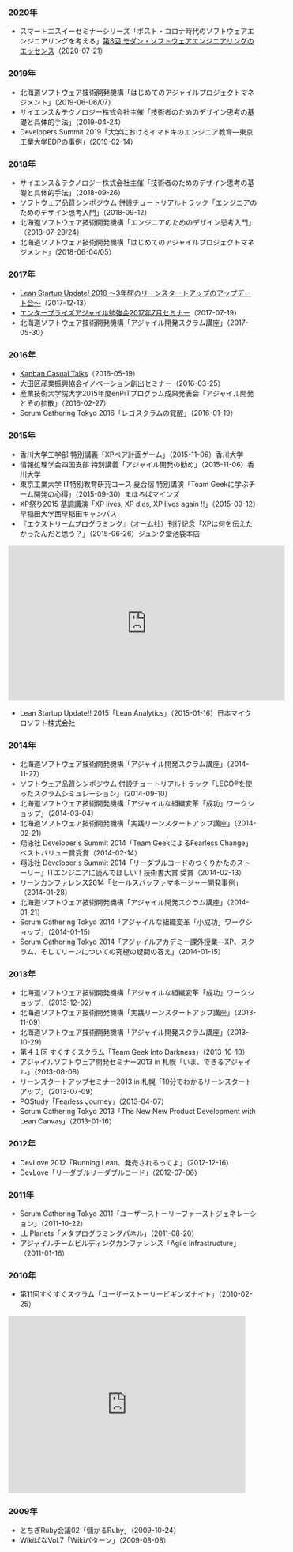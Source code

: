 ### 2020年
* スマートエスイーセミナーシリーズ「ポスト・コロナ時代のソフトウェアエンジニアリングを考える」[第3回 モダン・ソフトウェアエンジニアリングのエッセンス](https://smartse.connpass.com/event/178626/)（2020-07-21）

### 2019年
* 北海道ソフトウェア技術開発機構「はじめてのアジャイルプロジェクトマネジメント」（2019-06-06/07）
* サイエンス＆テクノロジー株式会社主催「技術者のためのデザイン思考の基礎と具体的手法」（2019-04-24）
* Developers Summit 2019「大学におけるイマドキのエンジニア教育―東京工業大学EDPの事例」（2019-02-14）

### 2018年

* サイエンス＆テクノロジー株式会社主催「技術者のためのデザイン思考の基礎と具体的手法」（2018-09-26）
* ソフトウェア品質シンポジウム 併設チュートリアルトラック「エンジニアのためのデザイン思考入門」（2018-09-12）
* 北海道ソフトウェア技術開発機構「エンジニアのためのデザイン思考入門」（2018-07-23/24）
* 北海道ソフトウェア技術開発機構「はじめてのアジャイルプロジェクトマネジメント」（2018-06-04/05）

### 2017年
* [Lean Startup Update! 2018 〜3年間のリーンスタートアップのアップデート会〜](https://leanstartup.connpass.com/event/72252/)（2017-12-13）
* [エンタープライズアジャイル勉強会2017年7月セミナー](https://easg.smartcore.jp/C22/notice_details/QkdKU1pnPT0=)（2017-07-19）
* 北海道ソフトウェア技術開発機構「アジャイル開発スクラム講座」（2017-05-30）

### 2016年
* [Kanban Casual Talks](https://orajp.connpass.com/event/30707/)（2016-05-19）
* 大田区産業振興協会イノベーション創出セミナー（2016-03-25）
* 産業技術大学院大学2015年度enPiTプログラム成果発表会「アジャイル開発とその拡散」（2016-02-27）
* Scrum Gathering Tokyo 2016「レゴスクラムの覚醒」（2016-01-19）

### 2015年
* 香川大学工学部 特別講義「XPペア計画ゲーム」（2015-11-06）香川大学
* 情報処理学会四国支部 特別講義「アジャイル開発の勧め」（2015-11-06）香川大学
* 東京工業大学 IT特別教育研究コース 夏合宿 特別講演「Team Geekに学ぶチーム開発の心得」（2015-09-30）まほろばマインズ
* XP祭り2015 基調講演「XP lives, XP dies, XP lives again !!」（2015-09-12）早稲田大学西早稲田キャンパス
* 『エクストリームプログラミング』（オーム社）刊行記念「XPは何を伝えたかったんだと思う？」（2015-06-26）ジュンク堂池袋本店

<iframe width="560" height="315" src="https://www.youtube.com/embed/YRFWWS_2Epo" frameborder="0" allowfullscreen></iframe>

* Lean Startup Update!! 2015「Lean Analytics」（2015-01-16）日本マイクロソフト株式会社

### 2014年

* 北海道ソフトウェア技術開発機構「アジャイル開発スクラム講座」（2014-11-27）
* ソフトウェア品質シンポジウム 併設チュートリアルトラック「LEGO®を使ったスクラムシミュレーション」（2014-09-10）
* 北海道ソフトウェア技術開発機構「アジャイルな組織変革「成功」ワークショップ」（2014-03-04）
* 北海道ソフトウェア技術開発機構「実践リーンスタートアップ講座」（2014-02-21）
* 翔泳社 Developer's Summit 2014「Team GeekによるFearless Change」ベストバリュー賞受賞（2014-02-14）
* 翔泳社 Developer's Summit 2014「リーダブルコードのつくりかたのストーリー」ITエンジニアに読んでほしい！技術書大賞 受賞（2014-02-13）
* リーンカンファレンス2014「セールスバッファマネージャー開発事例」（2014-01-28）
* 北海道ソフトウェア技術開発機構「アジャイル開発スクラム講座」（2014-01-21）
* Scrum Gathering Tokyo 2014「アジャイルな組織変革「小成功」ワークショップ」（2014-01-15）
* Scrum Gathering Tokyo 2014「アジャイルアカデミー課外授業―XP、スクラム、そしてリーンについての究極の疑問の答え」（2014-01-15）

### 2013年
* 北海道ソフトウェア技術開発機構「アジャイルな組織変革「成功」ワークショップ」（2013-12-02）
* 北海道ソフトウェア技術開発機構「実践リーンスタートアップ講座」（2013-11-09）
* 北海道ソフトウェア技術開発機構「アジャイル開発スクラム講座」（2013-10-29）
* 第４１回 すくすくスクラム「Team Geek Into Darkness」（2013-10-10）
* アジャイルソフトウェア開発セミナー2013 in 札幌「いま、できるアジャイル」（2013-08-08）
* リーンスタートアップセミナー2013 in 札幌「10分でわかるリーンスタートアップ」（2013-07-09）
* POStudy「Fearless Journey」（2013-04-07）
*  Scrum Gathering Tokyo 2013「The New New Product Development with Lean Canvas」（2013-01-16）

### 2012年
* DevLove 2012「Running Lean、発売されるってよ」（2012-12-16）
* DevLove「リーダブルリーダブルコード」（2012-07-06）

### 2011年
*  Scrum Gathering Tokyo 2011「ユーザーストーリーファーストジェネレーション」（2011-10-22）
*  LL Planets「メタプログラミングパネル」（2011-08-20）
* アジャイルチームビルディングカンファレンス「Agile Infrastructure」（2011-01-16）


### 2010年
*  第11回すくすくスクラム「ユーザーストーリービギンズナイト」（2010-02-25）

<iframe width="480" height="360" src="https://www.youtube.com/embed/Yq6c92wppsQ" frameborder="0" allowfullscreen></iframe>

### 2009年
*  とちぎRuby会議02「儲かるRuby」（2009-10-24）
*  WikiばなVol.7「Wikiパターン」（2009-08-08）
